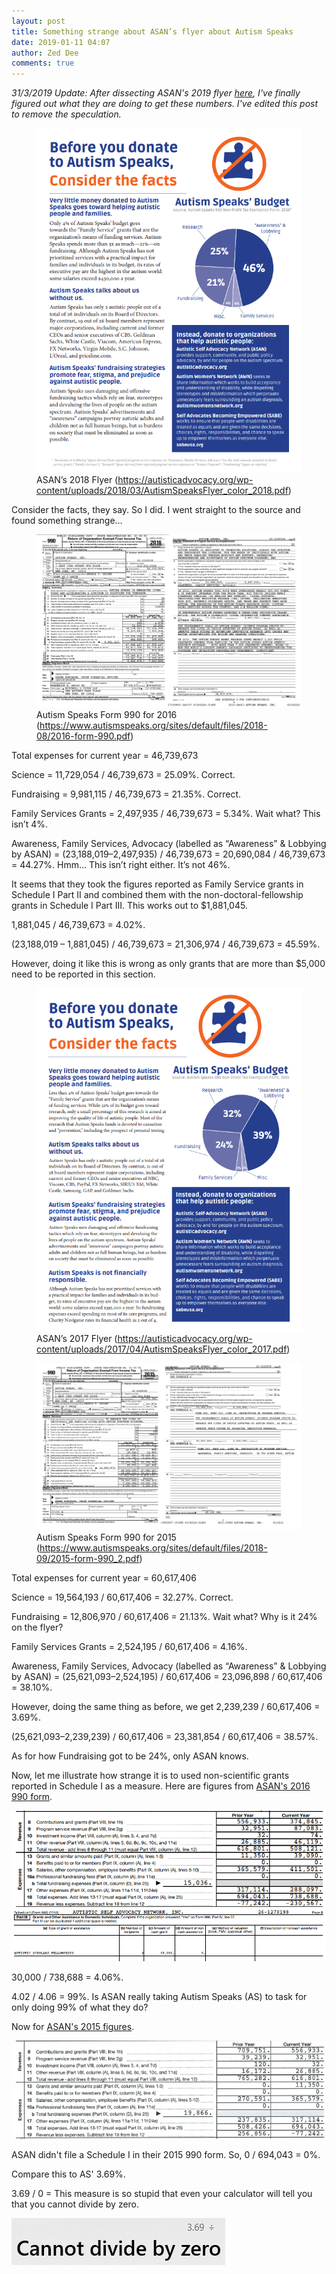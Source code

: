```yaml
---
layout: post
title: Something strange about ASAN’s flyer about Autism Speaks
date: 2019-01-11 04:07
author: Zed Dee
comments: true
---
```

*31/3/2019 Update: After dissecting ASAN's 2019 flyer [here](/2019/03/30/lets-do-some-proper-math-2019/), I've finally figured out what they are doing to get these numbers. I've edited this post to remove the speculation.*

<figure><img src="/content/images/ASAN2018Flyer.png"/><figcaption>ASAN’s 2018 Flyer (<a href="https://autisticadvocacy.org/wp-content/uploads/2018/03/AutismSpeaksFlyer_color_2018.pdf" target="_blank" rel="noopener noreferrer">https://autisticadvocacy.org/wp-content/uploads/2018/03/AutismSpeaksFlyer_color_2018.pdf</a>)</figcaption></figure>

Consider the facts, they say. So I did. I went straight to the source and found something strange…

<figure><img src="/content/images/AutismSpeaks2016Form990.png"/><figcaption>Autism Speaks Form 990 for 2016 (<a href="https://www.autismspeaks.org/sites/default/files/2018-08/2016-form-990.pdf" target="_blank" rel="noopener noreferrer">https://www.autismspeaks.org/sites/default/files/2018-08/2016-form-990.pdf</a>)</figcaption></figure>

Total expenses for current year = 46,739,673

Science = 11,729,054 / 46,739,673 = 25.09%. Correct.

Fundraising = 9,981,115 / 46,739,673 = 21.35%. Correct.

Family Services Grants = 2,497,935 / 46,739,673 = 5.34%. Wait what? This isn’t 4%.

Awareness, Family Services, Advocacy (labelled as “Awareness” &amp; Lobbying by ASAN) = (23,188,019–2,497,935) / 46,739,673 = 20,690,084 / 46,739,673 = 44.27%. Hmm… This isn’t right either. It’s not 46%.

It seems that they took the figures reported as Family Service grants in Schedule I Part II and combined them with the non-doctoral-fellowship grants in Schedule I Part III. This works out to $1,881,045.

1,881,045 / 46,739,673 = 4.02%.

(23,188,019 – 1,881,045) / 46,739,673 = 21,306,974 / 46,739,673 = 45.59%.

However, doing it like this is wrong as only grants that are more than $5,000 need to be reported in this section.

<figure><img src="/content/images/ASAN2017Flyer.png"/><figcaption>ASAN’s 2017 Flyer (<a href="https://autisticadvocacy.org/wp-content/uploads/2017/04/AutismSpeaksFlyer_color_2017.pdf" target="_blank" rel="noopener noreferrer">https://autisticadvocacy.org/wp-content/uploads/2017/04/AutismSpeaksFlyer_color_2017.pdf</a>)</figcaption></figure>

<figure><img src="/content/images/AutismSpeaks2015Form990.png"/><figcaption>Autism Speaks Form 990 for 2015 (<a href="https://www.autismspeaks.org/sites/default/files/2018-09/2015-form-990_2.pdf" target="_blank" rel="noopener noreferrer">https://www.autismspeaks.org/sites/default/files/2018-09/2015-form-990_2.pdf</a>)</figcaption></figure>

Total expenses for current year = 60,617,406

Science = 19,564,193 / 60,617,406 = 32.27%. Correct.

Fundraising = 12,806,970 / 60,617,406 = 21.13%. Wait what? Why is it 24% on the flyer?

Family Services Grants = 2,524,195 / 60,617,406 = 4.16%.

Awareness, Family Services, Advocacy (labelled as “Awareness” & Lobbying by ASAN) = (25,621,093–2,524,195) / 60,617,406 = 23,096,898 / 60,617,406 = 38.10%.

However, doing the same thing as before, we get 2,239,239 / 60,617,406 = 3.69%.

(25,621,093–2,239,239) / 60,617,406 = 23,381,854 / 60,617,406 = 38.57%.

As for how Fundraising got to be 24%, only ASAN knows.

Now, let me illustrate how strange it is to used non-scientific grants reported in Schedule I as a measure. Here are figures from [ASAN's 2016 990 form](https://autisticadvocacy.org/wp-content/uploads/2018/05/2016-Form-990.pdf).

![](/content/images/ASAN2016Form990-01.png)
![](/content/images/ASAN2016Form990-02.png)

30,000 / 738,688 = 4.06%.

4.02 / 4.06 = 99%. Is ASAN really taking Autism Speaks (AS) to task for only doing 99% of what they do?

Now for [ASAN's 2015 figures](https://autisticadvocacy.org/wp-content/uploads/2016/11/2015-Form-990.pdf).

![](/content/images/ASAN2015Form990.png)

ASAN didn't file a Schedule I in their 2015 990 form. So, 0 / 694,043 = 0%.

Compare this to AS' 3.69%.

3.69 / 0 = This measure is so stupid that even your calculator will tell you that you cannot divide by zero.

![](/content/images/DivideByZero.png)